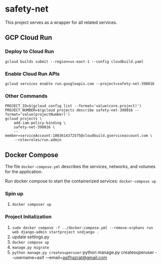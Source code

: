 # safety-net

This project serves as a wrapper for all related services.

## GCP Cloud Run
### Deploy to Cloud Run
`gcloud builds submit --region=us-east-1 --config cloudbuild.yaml`

### Enable Cloud Run APIs
`gcloud services enable run.googleapis.com --project=safety-net-398016`

### Other Commands
```
PROJECT_ID=$(gcloud config list --format='value(core.project)')
PROJECT_NUMBER=$(gcloud projects describe safety-net-398016 --format='value(projectNumber)')
gcloud projects \
    add-iam-policy-binding \
    safety-net-398016 \
    --member=serviceAccount:1003614372575@cloudbuild.gserviceaccount.com \
    --role=roles/run.admin
```

## Docker Compose
The file `docker-compose.yml` describes the services, networks, and volumes for the application.
 
Run docker compose to start the containerized services:
`docker-compose up`

### Spin up
1. `docker composer up`
### Project Initalization
1. `sudo docker compose -f ../docker-compose.yml --remove-orphans run web django-admin startproject sndjango .`
1. update settings.py
1. `docker compose up`
1. `manage.py migrate`
1. `python manage.py createsuperuser`
python manage.py createsuperuser --username=asif --email=asifhazrat@gmail.com
